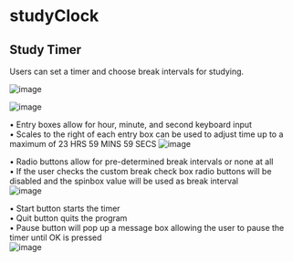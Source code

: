 # studyClock
## Study Timer

Users can set a timer and choose break intervals for studying. <br>

![image](https://github.com/KhantivongJ/studyClock/assets/68672801/4b981447-2ce2-47ef-a82d-055b94e90229)

![image](https://github.com/KhantivongJ/studyClock/assets/68672801/d695e203-b199-4186-b626-a392a8037c25)

• Entry boxes allow for hour, minute, and second keyboard input <br>
• Scales to the right of each entry box can be used to adjust time up to a maximum of
23 HRS 59 MINS 59 SECS 
![image](https://github.com/KhantivongJ/studyClock/assets/68672801/7836a259-cbf0-43f1-b99b-da486589d065) 

• Radio buttons allow for pre-determined break intervals or none at all <br>
• If the user checks the custom break check box radio buttons will be disabled and the spinbox value will be used as break interval <br>
![image](https://github.com/KhantivongJ/studyClock/assets/68672801/c833be46-9863-48c8-8d4e-5bed5ee86f1b)

• Start button starts the timer <br>
• Quit button quits the program <br>
• Pause button will pop up a message box allowing the user to pause the timer until OK is pressed <br>
![image](https://github.com/KhantivongJ/studyClock/assets/68672801/016f1d23-5225-4eab-b08f-377e6cc58fe5)
